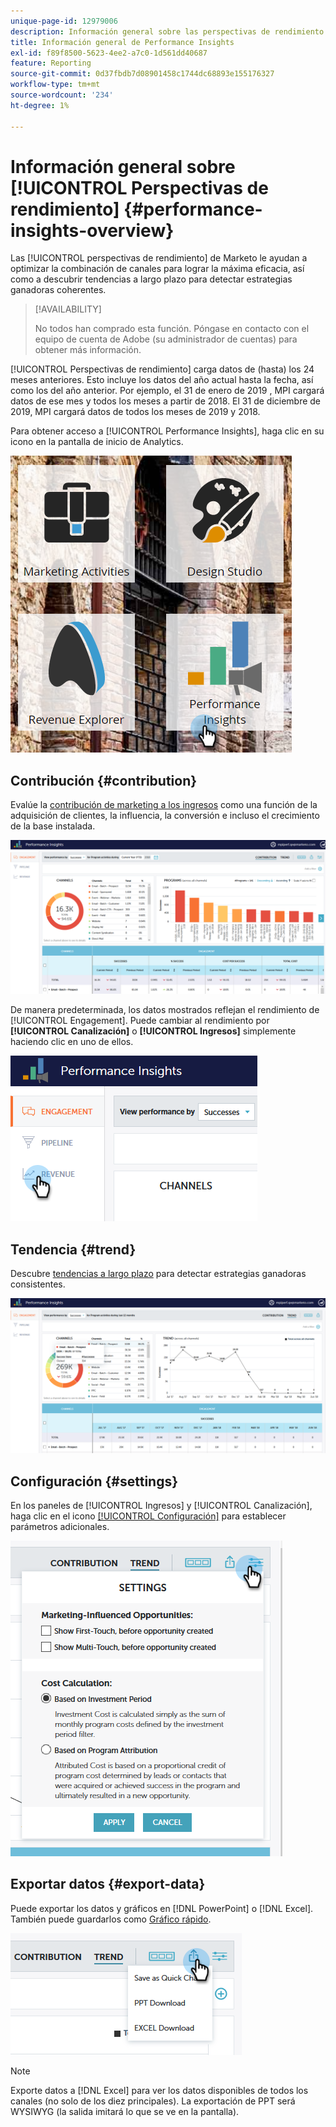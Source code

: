```yaml
---
unique-page-id: 12979006
description: Información general sobre las perspectivas de rendimiento - Documentos de Marketo - Documentación del producto
title: Información general de Performance Insights
exl-id: f89f8500-5623-4ee2-a7c0-1d561dd40687
feature: Reporting
source-git-commit: 0d37fbdb7d08901458c1744dc68893e155176327
workflow-type: tm+mt
source-wordcount: '234'
ht-degree: 1%

---
```


# Información general sobre [!UICONTROL Perspectivas de rendimiento] {#performance-insights-overview}

Las [!UICONTROL perspectivas de rendimiento] de Marketo le ayudan a optimizar la combinación de canales para lograr la máxima eficacia, así como a descubrir tendencias a largo plazo para detectar estrategias ganadoras coherentes.

>[!AVAILABILITY]
>
>No todos han comprado esta función. Póngase en contacto con el equipo de cuenta de Adobe (su administrador de cuentas) para obtener más información.

[!UICONTROL Perspectivas de rendimiento] carga datos de (hasta) los 24 meses anteriores. Esto incluye los datos del año actual hasta la fecha, así como los del año anterior. Por ejemplo, el 31 de enero de 2019 , MPI cargará datos de ese mes y todos los meses a partir de 2018. El 31 de diciembre de 2019, MPI cargará datos de todos los meses de 2019 y 2018.

Para obtener acceso a [!UICONTROL Performance Insights], haga clic en su icono en la pantalla de inicio de Analytics.

![](assets/one.png)

## Contribución {#contribution}

Evalúe la [contribución de marketing a los ingresos](/help/marketo/product-docs/reporting/performance-insights/performance-insights-contribution-overview.md) como una función de la adquisición de clientes, la influencia, la conversión e incluso el crecimiento de la base instalada.

![](assets/two.png)

De manera predeterminada, los datos mostrados reflejan el rendimiento de [!UICONTROL Engagement]. Puede cambiar al rendimiento por **[!UICONTROL Canalización]** o **[!UICONTROL Ingresos]** simplemente haciendo clic en uno de ellos.

![](assets/3.png)

## Tendencia {#trend}

Descubre [tendencias a largo plazo](/help/marketo/product-docs/reporting/performance-insights/performance-insights-trend-overview.md) para detectar estrategias ganadoras consistentes.

![](assets/4.png)

## Configuración {#settings}

En los paneles de [!UICONTROL Ingresos] y [!UICONTROL Canalización], haga clic en el icono [[!UICONTROL Configuración]](/help/marketo/product-docs/reporting/performance-insights/performance-insights-settings.md) para establecer parámetros adicionales.

![](assets/5.png)

## Exportar datos {#export-data}

Puede exportar los datos y gráficos en [!DNL PowerPoint] o [!DNL Excel]. También puede guardarlos como [Gráfico rápido](/help/marketo/product-docs/reporting/performance-insights/performance-insights-quick-charts.md).

![](assets/6.png)

>[!NOTE]
>
>Exporte datos a [!DNL Excel] para ver los datos disponibles de todos los canales (no solo de los diez principales). La exportación de PPT será WYSIWYG (la salida imitará lo que se ve en la pantalla).
